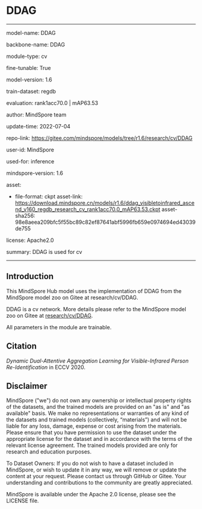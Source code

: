# DDAG

---

model-name: DDAG

backbone-name: DDAG

module-type: cv

fine-tunable: True

model-version: 1.6

train-dataset: regdb

evaluation: rank1acc70.0 | mAP63.53

author: MindSpore team

update-time: 2022-07-04

repo-link: <https://gitee.com/mindspore/models/tree/r1.6/research/cv/DDAG>

user-id: MindSpore

used-for: inference

mindspore-version: 1.6

asset:

-
    file-format: ckpt
    asset-link: <https://download.mindspore.cn/models/r1.6/ddag_visibletoinfrared_ascend_v160_regdb_research_cv_rank1acc70.0_mAP63.53.ckpt>
    asset-sha256: 98e8aeea209bfc5f55bc89c82ef87641abf5996fb659e0974694ed43039de755

license: Apache2.0

summary: DDAG is used for cv

---

## Introduction

This MindSpore Hub model uses the implementation of DDAG from the MindSpore model zoo on Gitee at research/cv/DDAG.

DDAG is a cv network. More details please refer to the MindSpore model zoo on Gitee at [research/cv/DDAG](https://gitee.com/mindspore/models/blob/r1.6/research/cv/DDAG/README.md).

All parameters in the module are trainable.

## Citation

*Dynamic Dual-Attentive Aggregation Learning for Visible-Infrared Person Re-Identification* in ECCV 2020.

## Disclaimer

MindSpore ("we") do not own any ownership or intellectual property rights of the datasets, and the trained models are provided on an "as is" and "as available" basis. We make no representations or warranties of any kind of the datasets and trained models (collectively, “materials”) and will not be liable for any loss, damage, expense or cost arising from the materials. Please ensure that you have permission to use the dataset under the appropriate license for the dataset and in accordance with the terms of the relevant license agreement. The trained models provided are only for research and education purposes.

To Dataset Owners: If you do not wish to have a dataset included in MindSpore, or wish to update it in any way, we will remove or update the content at your request. Please contact us through GitHub or Gitee. Your understanding and contributions to the community are greatly appreciated.

MindSpore is available under the Apache 2.0 license, please see the LICENSE file.
